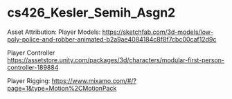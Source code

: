 # cs426_Kesler_Semih_Asgn2

Asset Attribution:
Player Models:
https://sketchfab.com/3d-models/low-poly-police-and-robber-animated-b2a9ae4084184c8f8f7cbc00caf12d9c

Player Controller
https://assetstore.unity.com/packages/3d/characters/modular-first-person-controller-189884

Player Rigging:
https://www.mixamo.com/#/?page=1&type=Motion%2CMotionPack
